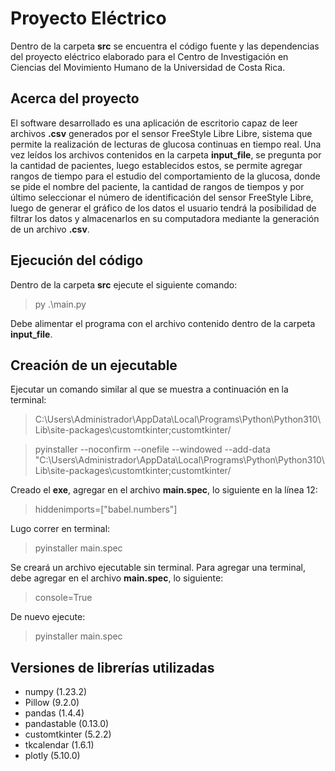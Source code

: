 # Proyecto Eléctrico




Dentro de la carpeta **src** se encuentra el código fuente y las dependencias del proyecto eléctrico elaborado para el Centro de Investigación en Ciencias del Movimiento Humano de la Universidad de Costa Rica.




## Acerca del proyecto




El software desarrollado es una aplicación de escritorio capaz de leer archivos **.csv** generados por el sensor FreeStyle Libre Libre, sistema que permite la realización de lecturas de glucosa continuas en tiempo real. Una vez leídos los archivos contenidos en la carpeta **input_file**, se pregunta por la cantidad de pacientes, luego establecidos estos, se permite agregar rangos de tiempo para el estudio del comportamiento de la glucosa, donde se pide el nombre del paciente, la cantidad de rangos de tiempos y por último seleccionar el número de identificación del sensor FreeStyle Libre, luego de generar el gráfico de los datos el usuario tendrá la posibilidad de filtrar los datos y almacenarlos en su computadora mediante la generación de un archivo **.csv**.


## Ejecución del código


Dentro de la carpeta **src** ejecute el siguiente comando:


> py .\main.py


Debe alimentar el programa con el archivo contenido dentro de la carpeta **input_file**.


## Creación de un ejecutable


Ejecutar un comando similar al que se muestra a continuación en la terminal:


>  C:\Users\Administrador\AppData\Local\Programs\Python\Python310\Lib\site-packages\customtkinter;customtkinter/


> pyinstaller --noconfirm --onefile --windowed --add-data "C:\Users\Administrador\AppData\Local\Programs\Python\Python310\Lib\site-packages\customtkinter;customtkinter/


Creado el **exe**, agregar en el archivo **main.spec**, lo siguiente en la línea 12:


> hiddenimports=["babel.numbers"]


Lugo correr en terminal:


> pyinstaller main.spec


Se creará un archivo ejecutable sin terminal.
Para agregar una terminal, debe agregar en el archivo **main.spec**, lo siguiente:


> console=True


De nuevo ejecute:


> pyinstaller main.spec


## Versiones de librerías utilizadas


+ numpy (1.23.2)
+ Pillow (9.2.0)
+ pandas (1.4.4)
+ pandastable (0.13.0)
+ customtkinter (5.2.2)
+ tkcalendar (1.6.1)
+ plotly (5.10.0)





